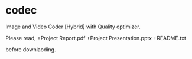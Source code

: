 # codec

Image and Video Coder [Hybrid] with Quality optimizer.

Please read,
+Project Report.pdf
+Project Presentation.pptx
+README.txt

before downlaoding. 
